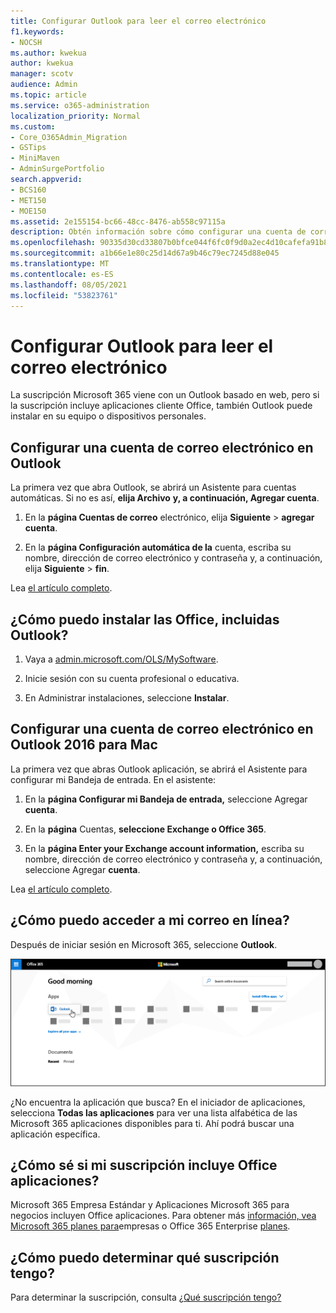 ```yaml
---
title: Configurar Outlook para leer el correo electrónico
f1.keywords:
- NOCSH
ms.author: kwekua
author: kwekua
manager: scotv
audience: Admin
ms.topic: article
ms.service: o365-administration
localization_priority: Normal
ms.custom:
- Core_O365Admin_Migration
- GSTips
- MiniMaven
- AdminSurgePortfolio
search.appverid:
- BCS160
- MET150
- MOE150
ms.assetid: 2e155154-bc66-48cc-8476-ab558c97115a
description: Obtén información sobre cómo configurar una cuenta de correo electrónico en Outlook para Windows y Mac, y sobre cómo instalar aplicaciones Office y obtener acceso a correos electrónicos en línea.
ms.openlocfilehash: 90335d30cd33807b0bfce044f6fc0f9d0a2ec4d10cafefa91b8de6bab8b7c461
ms.sourcegitcommit: a1b66e1e80c25d14d67a9b46c79ec7245d88e045
ms.translationtype: MT
ms.contentlocale: es-ES
ms.lasthandoff: 08/05/2021
ms.locfileid: "53823761"
---
```

# <a name="set-up-outlook-to-read-email"></a>Configurar Outlook para leer el correo electrónico

La suscripción Microsoft 365 viene con un Outlook basado en web, pero si la suscripción incluye aplicaciones cliente Office, también Outlook puede instalar en su equipo o dispositivos personales.
  
## <a name="set-up-an-email-account-in-outlook"></a>Configurar una cuenta de correo electrónico en Outlook

La primera vez que abra Outlook, se abrirá un Asistente para cuentas automáticas. Si no es así, **elija Archivo** **y, a continuación, Agregar cuenta**.
  
1. En la **página Cuentas de correo** electrónico, elija **Siguiente** \> **agregar cuenta**.
    
2. En la **página Configuración automática de la** cuenta, escriba su nombre, dirección de correo electrónico y contraseña y, a continuación, elija **Siguiente** \> **fin**.
    
Lea [el artículo completo](https://support.microsoft.com/office/6e27792a-9267-4aa4-8bb6-c84ef146101b).
  
## <a name="how-do-i-install-the-office-apps-including-outlook"></a>¿Cómo puedo instalar las Office, incluidas Outlook?

1. Vaya a [admin.microsoft.com/OLS/MySoftware](https://admin.microsoft.com/OLS/MySoftware.aspx).
    
2. Inicie sesión con su cuenta profesional o educativa.
    
3. En Administrar instalaciones, seleccione **Instalar**.
    
## <a name="set-up-an-email-account-in-outlook-2016-for-mac"></a>Configurar una cuenta de correo electrónico en Outlook 2016 para Mac

La primera vez que abras Outlook aplicación, se abrirá el Asistente para configurar mi Bandeja de entrada. En el asistente: 
  
1. En la **página Configurar mi Bandeja de entrada,** seleccione Agregar **cuenta**.
    
2. En la **página** Cuentas, **seleccione Exchange o Office 365**.
    
3. En la **página Enter your Exchange account information,** escriba su nombre, dirección de correo electrónico y contraseña y, a continuación, seleccione Agregar **cuenta**.
    
Lea [el artículo completo](https://support.microsoft.com/office/6e27792a-9267-4aa4-8bb6-c84ef146101b#PickTab=Outlook_for_Mac). 
  
## <a name="how-do-i-access-my-mail-online"></a>¿Cómo puedo acceder a mi correo en línea?

Después de iniciar sesión en Microsoft 365, seleccione **Outlook**.
  
![La Microsoft 365 principal con la aplicación Outlook resaltado](../../media/3ceee838-9d85-4af3-95a6-fbcee11036f4.png)
  
¿No encuentra la aplicación que busca? En el iniciador de aplicaciones, selecciona **Todas las aplicaciones** para ver una lista alfabética de las Microsoft 365 aplicaciones disponibles para ti. Ahí podrá buscar una aplicación específica. 
  
## <a name="how-do-i-know-if-my-subscription-includes-office-apps"></a>¿Cómo sé si mi suscripción incluye Office aplicaciones?

Microsoft 365 Empresa Estándar y Aplicaciones Microsoft 365 para negocios incluyen Office aplicaciones. Para obtener más [información, vea Microsoft 365 planes para](https://go.microsoft.com/fwlink/p/?LinkId=723731)empresas o Office 365 Enterprise [planes](https://go.microsoft.com/fwlink/p/?LinkId=800029).
  
## <a name="how-do-i-determine-what-subscription-i-have"></a>¿Cómo puedo determinar qué suscripción tengo?

Para determinar la suscripción, consulta [¿Qué suscripción tengo?](../admin-overview/what-subscription-do-i-have.md)
  

